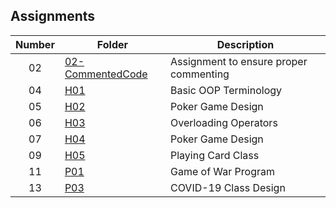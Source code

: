 ## Assignments

| Number | Folder | Description |
| :----: | ------ | ----------- |
|   02   | [02-CommentedCode](https://github.com/ShaunJPartridge/2143-OOP-Partridge/blob/master/Assignments/02-CommentedCode/main.cpp)        | Assignment to ensure proper commenting |
|   04  |  [H01](https://github.com/ShaunJPartridge/2143-OOP-Partridge/tree/master/Assignments/H01) | Basic OOP Terminology |
|   05  | [H02](https://github.com/ShaunJPartridge/2143-OOP-Partridge/tree/master/Assignments/H02)  | Poker Game Design |
|   06  | [H03](https://github.com/ShaunJPartridge/2143-OOP-Partridge/tree/master/Assignments/H03)  | Overloading Operators |
|   07  | [H04](https://github.com/ShaunJPartridge/2143-OOP-Partridge/tree/master/Assignments/H04)  | Poker Game Design |
|   09  | [H05](https://github.com/ShaunJPartridge/2143-OOP-Partridge/tree/master/Assignments/H05)  | Playing Card Class  |
|   11  | [P01](https://github.com/ShaunJPartridge/2143-OOP-Partridge/tree/master/Assignments/P01)  | Game of War Program |
|   13  | [P03](https://github.com/ShaunJPartridge/2143-OOP-Partridge/tree/master/Assignments/P03)  | COVID-19 Class Design |
